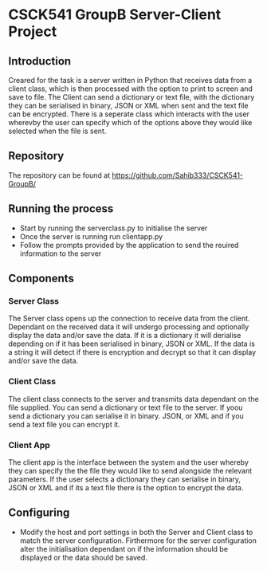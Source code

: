 # CSCK541 GroupB Server-Client Project

## Introduction

Creared for the task is a server written in Python that receives data from a client class, which is then processed with the option to print to screen and save to file. The Client can send a dictionary or text file, with the dictionary they can be serialised in binary, JSON or XML when sent and the text file can be encrypted. There is a seperate class which interacts with the user wherevby the user can specify which of the options above they would like selected when the file is sent.

## Repository

The repository can be found at https://github.com/Sahib333/CSCK541-GroupB/ 

## Running the process

- Start by running the serverclass.py to initialise the server
- Once the server is running run clientapp.py
- Follow the prompts provided by the application to send the reuired information to the server

## Components
### Server Class

The Server class opens up the connection to receive data from the client. Dependant on the received data it will undergo processing and optionally display the data and/or save the data. If it is a dictionary it will derialise depending on if it has been serialised in binary, JSON or XML. If the data is a string it will detect if there is encryption and decrypt so that it can display and/or save the data. 

### Client Class

The client class connects to the server and transmits data dependant on the file supplied. You can send a dictionary or text file to the server. If yoou send a dictionary you can serialise it in binary. JSON, or XML and if you send a text file you can encrypt it.


### Client App
The client app is the interface between the system and the user whereby they can specify the the file they would like to send alongside the relevant parameters. If the user selects a dictionary they can serialise in binary, JSON or XML and if its a text file there is the option to encrypt the data.

## Configuring
- Modify the host and port settings in both the Server and Client class to match the server configuration. Firthermore for the server configuration alter the initialisation dependant on if the information should be displayed or the data should be saved.
